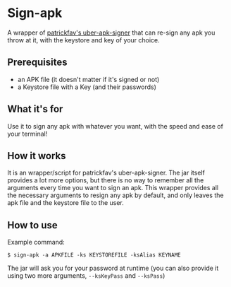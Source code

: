 # Sign-apk

A wrapper of [patrickfav's uber-apk-signer](https://github.com/patrickfav/uber-apk-signer) that can re-sign any apk you throw at it, with the keystore and key of your choice.

## Prerequisites
 * an APK file (it doesn't matter if it's signed or not)
 * a Keystore file with a Key (and their passwords)

## What it's for

Use it to sign any apk with whatever you want, with the speed and ease of your terminal!

## How it works

It is an wrapper/script for patrickfav's uber-apk-signer. The jar itself provides a lot more options, but there is no way to remember all the arguments every time you want to sign an apk. This wrapper provides all the necessary arguments to resign any apk by default, and only leaves the apk file and the keystore file to the user.

## How to use
Example command:
```
$ sign-apk -a APKFILE -ks KEYSTOREFILE -ksAlias KEYNAME
```

The jar will ask you for your password at runtime (you can also provide it using two more arguments, `--ksKeyPass` and `--ksPass`)